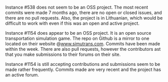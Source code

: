 Instance #538 does not seem to be an OSS project. The most recent commits were made 7 months ago, there are no open or closed issues, and there are no pull requests.
Also, the project is in Lithuanian, which would be difficult to work with even if this was an open and active project.

Instance #1154 does appear to be an OSS project. It is an open source transportation simulation game. The repo on Github is a mirror to one located on their website
@www.simutrans.com. Commits have been made within the week. There are also pull requests, however the contributors ast that you make submissions to their forums on
their site.

Instance #1154 is still accepting contributions and submissions seem to be made rather frequently. Commits made are very recent and the project has an active forum.
